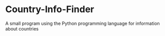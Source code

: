 # Country-Info-Finder
A small program using the Python programming language for information about countries
